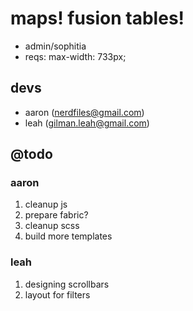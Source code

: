 # maps! fusion tables!

- admin/sophitia
- reqs: max-width: 733px;

## devs

- aaron (nerdfiles@gmail.com)
- leah (gilman.leah@gmail.com)

## @todo

### aaron

1. cleanup js
2. prepare fabric?
3. cleanup scss
4. build more templates

### leah

1. designing scrollbars
2. layout for filters

